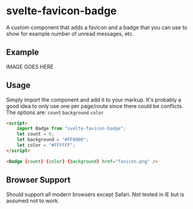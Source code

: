 # svelte-favicon-badge

A custom component that adds a favicon and a badge that you can use to show for example number of unread messages, etc.

## Example

IMAGE GOES HERE

## Usage

Simply import the component and add it to your markup. It's probably a good idea to only use one per page/route since there could be conflicts.
The options are: `count` `background` `color`

```html
<script>
	import Badge from "svelte-favicon-badge";
	let count = 0;
	let background = "#FF0000";
	let color = "#FFFFFF";
</script>

<Badge {count} {color} {background} href="favicon.png" />
```

## Browser Support

Should support all modern browsers except Safari. Not tested in IE but is assumed not to work.
